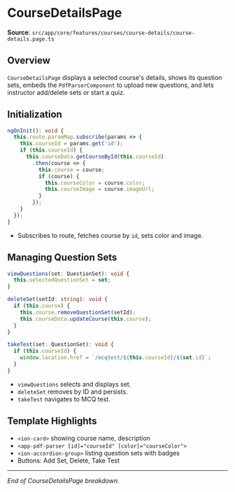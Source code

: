 # CourseDetailsPage

**Source**: `src/app/core/features/courses/course-details/course-details.page.ts`

## Overview
`CourseDetailsPage` displays a selected course's details, shows its question sets, embeds the `PdfParserComponent` to upload new questions, and lets instructor add/delete sets or start a quiz.



## Initialization
```ts
ngOnInit(): void {
  this.route.paramMap.subscribe(params => {
    this.courseId = params.get('id');
    if (this.courseId) {
      this.courseData.getCourseById(this.courseId)
        .then(course => {
          this.course = course;
          if (course) {
            this.courseColor = course.color;
            this.courseImage = course.imageUrl;
          }
        });
    }
  });
}
```
- Subscribes to route, fetches course by `id`, sets color and image.

## Managing Question Sets
```ts
viewQuestions(set: QuestionSet): void {
  this.selectedQuestionSet = set;
}

deleteSet(setId: string): void {
  if (this.course) {
    this.course.removeQuestionSet(setId);
    this.courseData.updateCourse(this.course);
  }
}

takeTest(set: QuestionSet): void {
  if (this.courseId) {
    window.location.href = `/mcqtest/${this.courseId}/${set.id}`;
  }
}
```
- `viewQuestions` selects and displays set.
- `deleteSet` removes by ID and persists.
- `takeTest` navigates to MCQ test.

## Template Highlights
- `<ion-card>` showing course name, description
- `<app-pdf-parser [id]="courseId" [color]="courseColor">`
- `<ion-accordion-group>` listing question sets with badges
- Buttons: Add Set, Delete, Take Test

---

*End of CourseDetailsPage breakdown.*